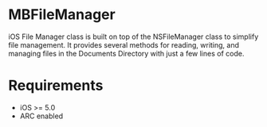 # MBFileManager
iOS File Manager class is built on top of the NSFileManager class to simplify file management.  It provides several methods for reading, writing, and managing files in the Documents Directory with just a few lines of code.

# Requirements
- iOS >= 5.0
- ARC enabled
